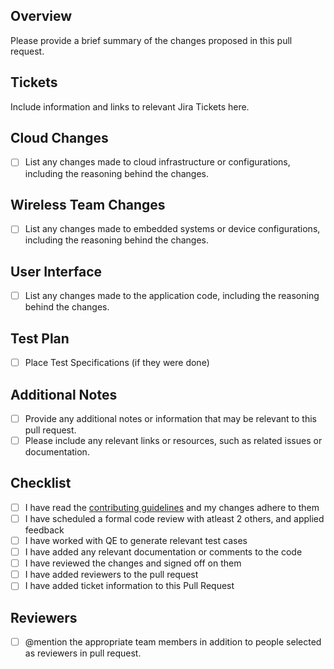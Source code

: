 ## Overview

Please provide a brief summary of the changes proposed in this pull request.

## Tickets

Include information and links to relevant Jira Tickets here. 

## Cloud Changes

- [ ] List any changes made to cloud infrastructure or configurations, including the reasoning behind the changes.

## Wireless Team Changes

- [ ] List any changes made to embedded systems or device configurations, including the reasoning behind the changes.

## User Interface

- [ ] List any changes made to the application code, including the reasoning behind the changes.

## Test Plan

- [ ] Place Test Specifications (if they were done)

## Additional Notes

- [ ] Provide any additional notes or information that may be relevant to this pull request.
- [ ] Please include any relevant links or resources, such as related issues or documentation.

## Checklist
- [ ] I have read the [contributing guidelines](CONTRIBUTING.md) and my changes adhere to them
- [ ] I have scheduled a formal code review with atleast 2 others, and applied feedback
- [ ] I have worked with QE to generate relevant test cases
- [ ] I have added any relevant documentation or comments to the code
- [ ] I have reviewed the changes and signed off on them
- [ ] I have added reviewers to the pull request
- [ ] I have added ticket information to this Pull Request

## Reviewers

- [ ] @mention the appropriate team members in addition to people selected as reviewers in pull request.
